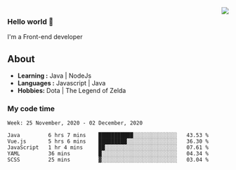 <img align='right' src="https://github-readme-stats.vercel.app/api?username=jumodada&show_icons=true&theme=vue">

### Hello world 👋

I'm a Front-end developer 
    
## About
-  **Learning :** Java | NodeJs
-  **Languages :** Javascript | Java
-  **Hobbies:** Dota | The Legend of Zelda

### My code time

<!--START_SECTION:waka-->
```text
Week: 25 November, 2020 - 02 December, 2020

Java         6 hrs 7 mins    ███████████░░░░░░░░░░░░░░   43.53 % 
Vue.js       5 hrs 6 mins    █████████░░░░░░░░░░░░░░░░   36.30 % 
JavaScript   1 hr 4 mins     ██░░░░░░░░░░░░░░░░░░░░░░░   07.61 % 
YAML         36 mins         █░░░░░░░░░░░░░░░░░░░░░░░░   04.34 % 
SCSS         25 mins         ▓░░░░░░░░░░░░░░░░░░░░░░░░   03.04 % 
```
<!--END_SECTION:waka-->
